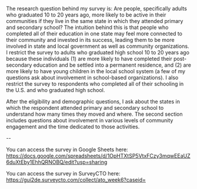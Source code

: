 The research question behind my survey is: Are people, specifically adults who graduated 10 to 20 years ago, more likely to be active in their communities if they live in the same state in which they attended primary and secondary school? The intuition behind this is that people who completed all of their education in one state may feel more connected to their community and invested in its success, leading them to be more involved in state and local government as well as community organizations. I restrict the survey to adults who graduated high school 10 to 20 years ago because these individuals (1) are more likely to have completed their post-secondary education and be settled into a permanent residence, and (2) are more likely to have young children in the local school system (a few of my questions ask about involvement in school-based organizations). I also restrict the survey to respondents who completed all of their schooling in the U.S. and who graduated high school.

After the eligibility and demographic questions, I ask about the states in which the respondent attended primary and secondary school to understand how many times they moved and where. The second section includes questions about involvement in various levels of community engagement and the time dedicated to those activities.

--

You can access the survey in Google Sheets here: https://docs.google.com/spreadsheets/d/1OpHTXtSP5VtxFCzy3mqwEEaUZ6duXtEby1EhhQRNOBQ/edit?usp=sharing

You can access the survey in SurveyCTO here: https://gui2de.surveycto.com/collect/ato_week6?caseid=